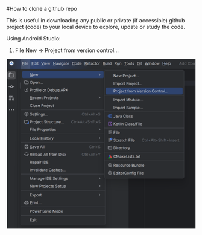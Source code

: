 #How to clone a github repo

This is useful in downloading any public or private (if accessible) github project (code) to your local device to explore, update or study the code.


Using Android Studio:
1. File New -> Project from version control...

<p align="center">
  <img src="img.png" alt="Description" width="500">
</p>

